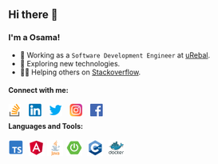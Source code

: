 ## Hi there 👋
### I'm a Osama!

- 💼 Working as a `Software Development Engineer` at [uRebal](https://urebal.com).
- 📖 Exploring new technologies.
- 💁🏻 Helping others on [Stackoverflow](https://stackoverflow.com/users/12099409/osama-abdul-rehman).

#### Connect with me:
[<img align="left" alt="osama-a-rehman | Stack-overflow" width="25px" src="https://raw.githubusercontent.com/osama-a-rehman/osama-a-rehman/main/icons/connect-with-me/stack-overflow.png" />][stackoverflow]
[<img align="left" alt="osama-a-rehman | LinkedIn" width="25px" src="https://raw.githubusercontent.com/osama-a-rehman/osama-a-rehman/main/icons/connect-with-me/linkedin.png" style="margin-left: 16px" />][linkedin]
[<img align="left" alt="osama-a-rehman | Twitter" width="25px" src="https://raw.githubusercontent.com/osama-a-rehman/osama-a-rehman/main/icons/connect-with-me/twitter.png" style="margin-left: 16px" />][twitter]
[<img align="left" alt="osama-a-rehman | Instagram" width="25px" src="https://raw.githubusercontent.com/osama-a-rehman/osama-a-rehman/main/icons/connect-with-me/instagram.png" style="margin-left: 16px" />][instagram]
[<img align="left" alt="osama-a-rehman | Facebook" width="25px" src="https://raw.githubusercontent.com/osama-a-rehman/osama-a-rehman/main/icons/connect-with-me/facebook.png" style="margin-left: 16px" />][facebook]

<br />

#### Languages and Tools:

<img align="left" alt="Typescript" width="30px" height="30px" src="https://raw.githubusercontent.com/osama-a-rehman/osama-a-rehman/main/icons/languages-and-tools/typescript.png" />
<img align="left" alt="Angular" width="32px" height="32px" src="https://raw.githubusercontent.com/osama-a-rehman/osama-a-rehman/main/icons/languages-and-tools/angular.png" style="margin-left: 10px" />
<img align="left" alt="Java" width="32px" height="32px" src="https://raw.githubusercontent.com/osama-a-rehman/osama-a-rehman/main/icons/languages-and-tools/java.png" style="margin-left: 6px" /><img align="left" alt="Spring Boot" width="32px" height="32px" src="https://raw.githubusercontent.com/osama-a-rehman/osama-a-rehman/main/icons/languages-and-tools/spring-boot.png" style="margin-left: 6px" />
<img align="left" alt="C++" width="32px" height="32px" src="https://raw.githubusercontent.com/osama-a-rehman/osama-a-rehman/main/icons/languages-and-tools/c++.png" style="margin-left: 10px" />
<img align="left" alt="Docker" width="32px" height="32px" src="https://raw.githubusercontent.com/osama-a-rehman/osama-a-rehman/main/icons/languages-and-tools/docker.png" style="margin-left: 10px" />

[stackoverflow]: https://stackoverflow.com/users/12099409/osama-abdul-rehman
[linkedin]: https://www.linkedin.com/in/osama-a-rehman
[twitter]: https://twitter.com/osama_a_rehman
[instagram]: https://www.instagram.com/usama_022
[facebook]: https://www.facebook.com/OsamaARehman97
